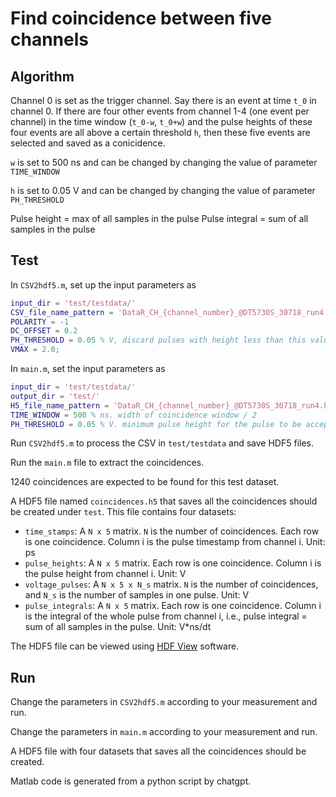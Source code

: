 # Find coincidence between five channels

## Algorithm

Channel 0 is set as the trigger channel. Say there is an event at time `t_0` in channel 0. If there are four other events from channel 1-4 (one event per channel) in the time window (`t_0-w`, `t_0+w`) and the pulse heights of these four events are all above a certain threshold `h`, then these five events are selected and saved as a conicidence.

`w` is set to 500 ns and can be changed by changing the value of parameter `TIME_WINDOW`

`h` is set to 0.05 V and can be changed by changing the value of parameter `PH_THRESHOLD`

Pulse height = max of all samples in the pulse
Pulse integral = sum of all samples in the pulse

## Test

In `CSV2hdf5.m`, set up the input parameters as
```matlab
input_dir = 'test/testdata/'
CSV_file_name_pattern = 'DataR_CH_{channel_number}_@DT5730S_30718_run4.CSV'
POLARITY = -1
DC_OFFSET = 0.2
PH_THRESHOLD = 0.05 % V, discard pulses with height less than this value
VMAX = 2.0;
```

In `main.m`, set the input parameters as
```matlab
input_dir = 'test/testdata/'
output_dir = 'test/'
H5_file_name_pattern = 'DataR_CH_{channel_number}_@DT5730S_30718_run4.h5'
TIME_WINDOW = 500 % ns. width of coincidence window / 2
PH_THRESHOLD = 0.05 % V. minimum pulse height for the pulse to be accepted
```

Run `CSV2hdf5.m` to process the CSV in `test/testdata` and save HDF5 files.

Run the `main.m` file to extract the coincidences.

1240 coincidences are expected to be found for this test dataset.

A HDF5 file named `coincidences.h5` that saves all the coincidences should be created under `test`. This file contains four datasets:
- `time_stamps`: A `N x 5` matrix. `N` is the number of coincidences. Each row is one coincidence. Column i is the pulse timestamp from channel i. Unit: ps
- `pulse_heights`: A `N x 5` matrix. Each row is one coincidence. Column i is the pulse height from channel i. Unit: V
- `voltage_pulses`: A `N x 5 x N_s` matrix. `N` is the number of coincidences, and `N_s` is the number of samples in one pulse. Unit: V
- `pulse_integrals`: A `N x 5` matrix. Each row is one coincidence. Column i is the integral of the whole pulse from channel i, i.e., pulse integral = sum of all samples in the pulse. Unit: V*ns/dt

The HDF5 file can be viewed using [HDF View](https://www.hdfgroup.org/downloads/hdfview/) software.

## Run
Change the parameters in `CSV2hdf5.m` according to your measurement and run.

Change the parameters in `main.m` according to your measurement and run.

A HDF5 file with four datasets that saves all the coincidences should be created.

Matlab code is generated from a python script by chatgpt.